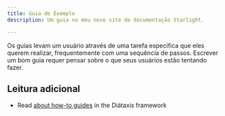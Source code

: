 ```yaml
---
title: Guia de Exemplo
description: Um guia no meu novo site de documentação Starlight.

---
```


Os guias levam um usuário através de uma tarefa específica que eles querem realizar, frequentemente com uma sequência de passos.
Escrever um bom guia requer pensar sobre o que seus usuários estão tentando fazer.

## Leitura adicional

- Read [about how-to guides](https://diataxis.fr/how-to-guides/) in the Diátaxis framework